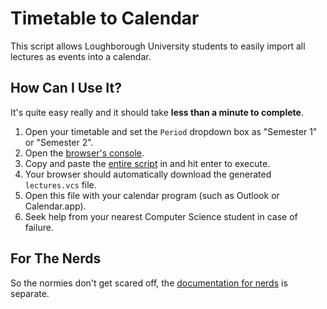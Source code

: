 # Timetable to Calendar
This script allows Loughborough University students to easily import all lectures as events into a calendar.

## How Can I Use It?
It's quite easy really and it should take **less than a minute to complete**.

1. Open your timetable and set the `Period` dropdown box as "Semester 1" or "Semester 2".
2. Open the [browser's console](https://support.airtable.com/hc/en-us/articles/232313848-How-to-open-the-developer-console).
3. Copy and paste the [entire script](/script.js) in and hit enter to execute.
4. Your browser should automatically download the generated `lectures.vcs` file.
5. Open this file with your calendar program (such as Outlook or Calendar.app).
6. Seek help from your nearest Computer Science student in case of failure.

## For The Nerds
So the normies don't get scared off, the [documentation for nerds](/NERDS.md) is separate.
